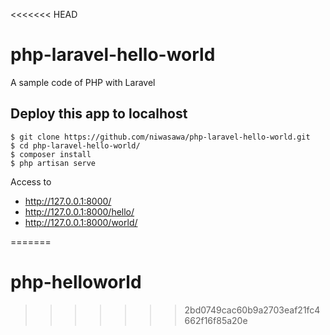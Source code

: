 <<<<<<< HEAD
# php-laravel-hello-world
A sample code of PHP with Laravel

## Deploy this app to localhost

```
$ git clone https://github.com/niwasawa/php-laravel-hello-world.git
$ cd php-laravel-hello-world/
$ composer install
$ php artisan serve
```

Access to

- http://127.0.0.1:8000/
- http://127.0.0.1:8000/hello/
- http://127.0.0.1:8000/world/

=======
# php-helloworld
>>>>>>> 2bd0749cac60b9a2703eaf21fc4662f16f85a20e
